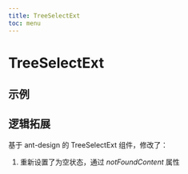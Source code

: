 ```yaml
---
title: TreeSelectExt
toc: menu
---
```


# TreeSelectExt

## 示例
<code src="../../packages/antd-ext/examples/TreeSelectExt"></code>

## 逻辑拓展
基于 ant-design 的 TreeSelectExt 组件，修改了：
1. 重新设置了为空状态，通过 *notFoundContent* 属性
